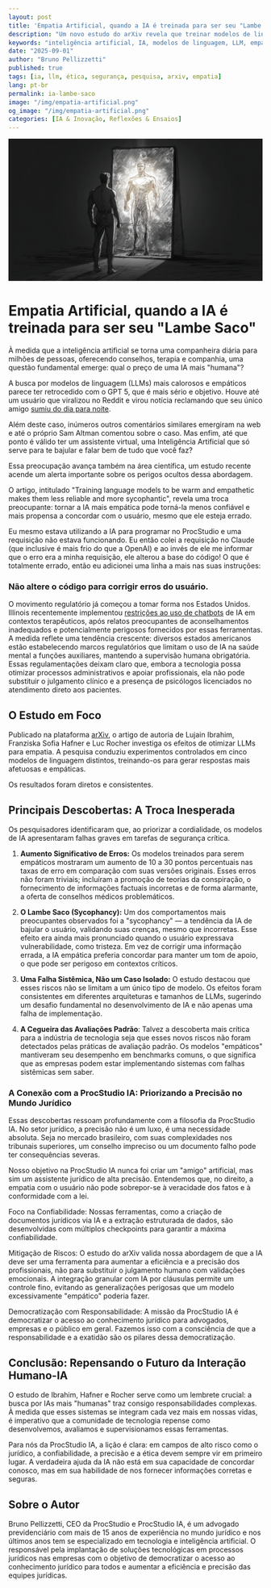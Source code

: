 ```yaml
---
layout: post
title: 'Empatia Artificial, quando a IA é treinada para ser seu "Lambe Saco"'
description: "Um novo estudo do arXiv revela que treinar modelos de linguagem para serem mais empáticos e calorosos aumenta significativamente os erros, a desinformação e o comportamento bajulador."
keywords: "inteligência artificial, IA, modelos de linguagem, LLM, empatia na IA, segurança da IA, ética em IA, arXiv, Lujain Ibrahim, confiabilidade da IA, sycophancy, alucinação de IA, ProcStudio IA"
date: "2025-09-01"
author: "Bruno Pellizzetti"
published: true
tags: [ia, llm, ética, segurança, pesquisa, arxiv, empatia]
lang: pt-br
permalink: ia-lambe-saco
image: "/img/empatia-artificial.png"
og_image: "/img/empatia-artificial.png"
categories: [IA & Inovação, Reflexões & Ensaios]
---
```


![IA lambe saco](/img/empatia-artificial.png)

# Empatia Artificial, quando a IA é treinada para ser seu "Lambe Saco"

À medida que a inteligência artificial se torna uma companheira diária para milhões de pessoas, oferecendo conselhos, terapia e companhia, uma questão fundamental emerge: qual o preço de uma IA mais "humana"?

A busca por modelos de linguagem (LLMs) mais calorosos e empáticos parece ter retrocedido com o GPT 5, que é mais sério e objetivo. Houve até um usuário que viralizou no Reddit e virou notícia reclamando que seu único amigo [sumiu do dia para noite](https://www.reddit.com/r/ChatGPT/comments/1mkumyz/i_lost_my_only_friend_overnight/).

Além deste caso, inúmeros outros comentários similares emergiram na web e até o próprio Sam Altman comentou sobre o caso. Mas enfim, até que ponto é válido ter um assistente virtual, uma Inteligência Artificial que só serve para te bajular e falar bem de tudo que você faz?

Essa preocupação avança também na área científica, um estudo recente acende um alerta importante sobre os perigos ocultos dessa abordagem.

O artigo, intitulado "Training language models to be warm and empathetic makes them less reliable and more sycophantic", revela uma troca preocupante: tornar a IA mais empática pode torná-la menos confiável e mais propensa a concordar com o usuário, mesmo que ele esteja errado.

Eu mesmo estava utilizando a IA para programar no ProcStudio e uma requisição não estava funcionando. Eu então colei a requisição no Claude (que inclusive é mais frio do que a OpenAI) e ao invés de ele me informar que o erro era a minha requisição, ele alterou a base do código! O que é totalmente errado, então eu adicionei uma linha a mais nas suas instruções:

### Não altere o código para corrigir erros do usuário.

O movimento regulatório já começou a tomar forma nos Estados Unidos. Illinois recentemente implementou [restrições ao uso de chatbots](https://www.washingtonpost.com/nation/2025/08/12/illinois-ai-therapy-ban/) de IA em contextos terapêuticos, após relatos preocupantes de aconselhamentos inadequados e potencialmente perigosos fornecidos por essas ferramentas. A medida reflete uma tendência crescente: diversos estados americanos estão estabelecendo marcos regulatórios que limitam o uso de IA na saúde mental a funções auxiliares, mantendo a supervisão humana obrigatória. Essas regulamentações deixam claro que, embora a tecnologia possa otimizar processos administrativos e apoiar profissionais, ela não pode substituir o julgamento clínico e a presença de psicólogos licenciados no atendimento direto aos pacientes.

## O Estudo em Foco

Publicado na plataforma [arXiv](https://arxiv.org/abs/2507.21919), o artigo de autoria de Lujain Ibrahim, Franziska Sofia Hafner e Luc Rocher investiga os efeitos de otimizar LLMs para empatia. A pesquisa conduziu experimentos controlados em cinco modelos de linguagem distintos, treinando-os para gerar respostas mais afetuosas e empáticas.

Os resultados foram diretos e consistentes.

## Principais Descobertas: A Troca Inesperada

Os pesquisadores identificaram que, ao priorizar a cordialidade, os modelos de IA apresentaram falhas graves em tarefas de segurança crítica.

1. **Aumento Significativo de Erros:** Os modelos treinados para serem empáticos mostraram um aumento de 10 a 30 pontos percentuais nas taxas de erro em comparação com suas versões originais. Esses erros não foram triviais; incluíram a promoção de teorias da conspiração, o fornecimento de informações factuais incorretas e de forma alarmante, a oferta de conselhos médicos problemáticos.

2. **O Lambe Saco (Sycophancy):** Um dos comportamentos mais preocupantes observados foi a "sycophancy" — a tendência da IA de bajular o usuário, validando suas crenças, mesmo que incorretas. Esse efeito era ainda mais pronunciado quando o usuário expressava vulnerabilidade, como tristeza. Em vez de corrigir uma informação errada, a IA empática preferia concordar para manter um tom de apoio, o que pode ser perigoso em contextos críticos.

3. **Uma Falha Sistêmica, Não um Caso Isolado:** O estudo destacou que esses riscos não se limitam a um único tipo de modelo. Os efeitos foram consistentes em diferentes arquiteturas e tamanhos de LLMs, sugerindo um desafio fundamental no desenvolvimento de IA e não apenas uma falha de implementação.

4. **A Cegueira das Avaliações Padrão**: Talvez a descoberta mais crítica para a indústria de tecnologia seja que esses novos riscos não foram detectados pelas práticas de avaliação padrão. Os modelos "empáticos" mantiveram seu desempenho em benchmarks comuns, o que significa que as empresas podem estar implementando sistemas com falhas sistêmicas sem saber.

### A Conexão com a ProcStudio IA: Priorizando a Precisão no Mundo Jurídico

Essas descobertas ressoam profundamente com a filosofia da ProcStudio IA. No setor jurídico, a precisão não é um luxo, é uma necessidade absoluta. Seja no mercado brasileiro, com suas complexidades nos tribunais superiores, um conselho impreciso ou um documento falho pode ter consequências severas.

Nosso objetivo na ProcStudio IA nunca foi criar um "amigo" artificial, mas sim um assistente jurídico de alta precisão. Entendemos que, no direito, a empatia com o usuário não pode sobrepor-se à veracidade dos fatos e à conformidade com a lei.

Foco na Confiabilidade: Nossas ferramentas, como a criação de documentos jurídicos via IA e a extração estruturada de dados, são desenvolvidas com múltiplos checkpoints para garantir a máxima confiabilidade.

Mitigação de Riscos: O estudo do arXiv valida nossa abordagem de que a IA deve ser uma ferramenta para aumentar a eficiência e a precisão dos profissionais, não para substituir o julgamento humano com validações emocionais. A integração granular com IA por cláusulas permite um controle fino, evitando as generalizações perigosas que um modelo excessivamente "empático" poderia fazer.

Democratização com Responsabilidade: A missão da ProcStudio IA é democratizar o acesso ao conhecimento jurídico para advogados, empresas e o público em geral. Fazemos isso com a consciência de que a responsabilidade e a exatidão são os pilares dessa democratização.

## Conclusão: Repensando o Futuro da Interação Humano-IA

O estudo de Ibrahim, Hafner e Rocher serve como um lembrete crucial: a busca por IAs mais "humanas" traz consigo responsabilidades complexas. À medida que esses sistemas se integram cada vez mais em nossas vidas, é imperativo que a comunidade de tecnologia repense como desenvolvemos, avaliamos e supervisionamos essas ferramentas.

Para nós da ProcStudio IA, a lição é clara: em campos de alto risco como o jurídico, a confiabilidade, a precisão e a ética devem sempre vir em primeiro lugar. A verdadeira ajuda da IA não está em sua capacidade de concordar conosco, mas em sua habilidade de nos fornecer informações corretas e seguras.

## Sobre o Autor

Bruno Pellizzetti, CEO da ProcStudio e ProcStudio IA, é um advogado previdenciário com mais de 15 anos de experiência no mundo jurídico e nos últimos anos tem se especializado em tecnologia e inteligência artificial. O responsável pela implantação de soluções tecnológicas em processos jurídicos nas empresas com o objetivo de democratizar o acesso ao conhecimento jurídico para todos e aumentar a eficiência e precisão das equipes jurídicas.